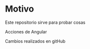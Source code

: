 # Motivo

Este repositorio sirve para probar cosas

Acciones de Angular

Cambios realizados en gitHub

